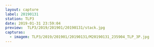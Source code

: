 ```yaml
---
layout: capture
label: 20190131
station: TLP3
date: 2019-01-31 23:59:04
preview:  TLP3/2019/201901/20190131/stack.jpg
capturas:
  - imagem: TLP3/2019/201901/20190131/M20190131_235904_TLP_3P.jpg
---
```

